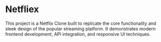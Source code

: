 # Netfliex
This project is a Netflix Clone built to replicate the core functionality and sleek design of the popular streaming platform. It demonstrates modern frontend development, API integration, and responsive UI techniques.

